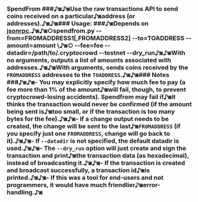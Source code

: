### SpendFrom ###♪◙♪◙Use the raw transactions API to send coins received on a particular♪◙address (or addresses).♪◙♪◙### Usage: ###♪◙Depends on [jsonrpc](http://json-rpc.org/).♪◙♪◙○spendfrom.py --from=FROMADDRESS1[,FROMADDRESS2] --to=TOADDRESS --amount=amount \♪◙○             --fee=fee --datadir=/path/to/.cryptocrowd --testnet --dry_run♪◙♪◙With no arguments, outputs a list of amounts associated with addresses.♪◙♪◙With arguments, sends coins received by the `FROMADDRESS` addresses to the `TOADDRESS`.♪◙♪◙### Notes ###♪◙♪◙- You may explicitly specify how much fee to pay (a fee more than 1% of the amount♪◙will fail,  though, to prevent cryptocrowd-losing accidents). Spendfrom may fail if♪◙it thinks the transaction would never be confirmed (if the amount being sent is♪◙too small, or if the transaction is too many bytes for the fee).♪◙♪◙- If a change output needs to be created, the change will be sent to the last♪◙`FROMADDRESS` (if you specify just one `FROMADDRESS`, change will go back to it).♪◙♪◙- If `--datadir` is not specified, the default datadir is used.♪◙♪◙- The `--dry_run` option will just create and sign the transaction and print♪◙the transaction data (as hexadecimal), instead of broadcasting it.♪◙♪◙- If the transaction is created and broadcast successfully, a transaction id♪◙is printed.♪◙♪◙- If this was a tool for end-users and not programmers, it would have much friendlier♪◙error-handling.♪◙